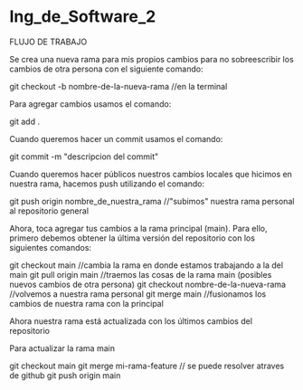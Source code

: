 # Ing_de_Software_2

FLUJO DE TRABAJO 

Se crea una nueva rama para mis propios cambios para no sobreescribir los cambios de otra persona con el 
siguiente comando:

git checkout -b nombre-de-la-nueva-rama //en la terminal

Para agregar cambios usamos el comando:

git add .

Cuando queremos hacer un commit usamos el comando:

git commit -m "descripcion del commit"

Cuando queremos hacer públicos nuestros cambios locales que hicimos en nuestra rama, hacemos push utilizando el comando:

git push origin nombre_de_nuestra_rama //"subimos" nuestra rama personal al repositorio general

Ahora, toca agregar tus cambios a la rama principal (main). Para ello, primero debemos obtener la última versión del repositorio con los siguientes comandos:

git checkout main //cambia la rama en donde estamos trabajando a la del main
git pull origin main //traemos las cosas de la rama main (posibles nuevos cambios de otra persona)
git checkout nombre-de-la-nueva-rama //volvemos a nuestra rama personal
git merge main //fusionamos los cambios de nuestra rama con la principal

Ahora nuestra rama está actualizada con los últimos cambios del repositorio

Para actualizar la rama main

git checkout main
git merge mi-rama-feature // se puede resolver atraves de github
git push origin main



